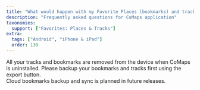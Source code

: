 ```yaml
---
title: "What would happen with my Favorite Places (bookmarks) and tracks after uninstalling the app?"
description: "Frequently asked questions for CoMaps application"
taxonomies:
  support: ["Favorites: Places & Tracks"]
extra:
  tags: ["Android", "iPhone & iPad"]
  order: 130
---
```


All your tracks and bookmarks are removed from the device when CoMaps is uninstalled. Please backup your bookmarks and tracks first using the export button.  
Cloud bookmarks backup and sync is planned in future releases.
